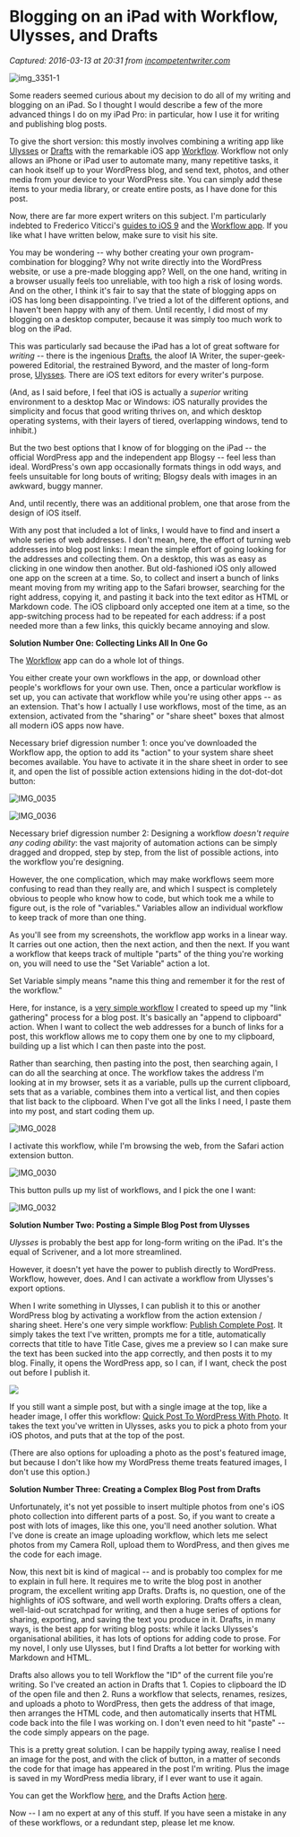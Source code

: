 # Blogging on an iPad with Workflow, Ulysses, and Drafts

_Captured: 2016-03-13 at 20:31 from [incompetentwriter.com](http://incompetentwriter.com/2016/01/17/blogging-on-an-ipad-with-workflow-ulysses-and-drafts/)_

![img_3351-1](https://danielwa11ace.files.wordpress.com/2016/01/img_3351-1.jpeg?w=1008&h=756)

Some readers seemed curious about my decision to do all of my writing and blogging on an iPad. So I thought I would describe a few of the more advanced things I do on my iPad Pro: in particular, how I use it for writing and publishing blog posts.

To give the short version: this mostly involves combining a writing app like [Ulysses](http://www.ulyssesapp.com/) or [Drafts](http://agiletortoise.com/drafts/) with the remarkable iOS app [Workflow](https://workflow.is). Workflow not only allows an iPhone or iPad user to automate many, many repetitive tasks, it can hook itself up to your WordPress blog, and send text, photos, and other media from your device to your WordPress site. You can simply add these items to your media library, or create entire posts, as I have done for this post.

Now, there are far more expert writers on this subject. I'm particularly indebted to Frederico Viticci's [guides to iOS 9](https://www.macstories.net/stories/ios-9-review/) and the [Workflow app](https://www.macstories.net/ios/publishing-articles-to-wordpress-with-workflow-on-ios/). If you like what I have written below, make sure to visit his site.

You may be wondering -- why bother creating your own program-combination for blogging? Why not write directly into the WordPress website, or use a pre-made blogging app? Well, on the one hand, writing in a browser usually feels too unreliable, with too high a risk of losing words. And on the other, I think it's fair to say that the state of blogging apps on iOS has long been disappointing. I've tried a lot of the different options, and I haven't been happy with any of them. Until recently, I did most of my blogging on a desktop computer, because it was simply too much work to blog on the iPad.

This was particularly sad because the iPad has a lot of great software for _writing_ -- there is the ingenious [Drafts](http://agiletortoise.com/drafts/), the aloof IA Writer, the super-geek-powered Editorial, the restrained Byword, and the master of long-form prose, [Ulysses](http://www.ulyssesapp.com/). There are iOS text editors for every writer's purpose.

(And, as I said before, I feel that iOS is actually a _superior_ writing environment to a desktop Mac or Windows: iOS naturally provides the simplicity and focus that good writing thrives on, and which desktop operating systems, with their layers of tiered, overlapping windows, tend to inhibit.)

But the two best options that I know of for blogging on the iPad -- the official WordPress app and the independent app Blogsy -- feel less than ideal. WordPress's own app occasionally formats things in odd ways, and feels unsuitable for long bouts of writing; Blogsy deals with images in an awkward, buggy manner.

And, until recently, there was an additional problem, one that arose from the design of iOS itself.

With any post that included a lot of links, I would have to find and insert a whole series of web addresses. I don't mean, here, the effort of turning web addresses into blog post links: I mean the simple effort of going looking for the addresses and collecting them. On a desktop, this was as easy as clicking in one window then another. But old-fashioned iOS only allowed one app on the screen at a time. So, to collect and insert a bunch of links meant moving from my writing app to the Safari browser, searching for the right address, copying it, and pasting it back into the text editor as HTML or Markdown code. The iOS clipboard only accepted one item at a time, so the app-switching process had to be repeated for each address: if a post needed more than a few links, this quickly became annoying and slow.

**Solution Number One: Collecting Links All In One Go**

The [Workflow](https://workflow.is) app can do a whole lot of things.

You either create your own workflows in the app, or download other people's workflows for your own use. Then, once a particular workflow is set up, you can activate that workflow while you're using other apps -- as an extension. That's how I actually I use workflows, most of the time, as an extension, activated from the "sharing" or "share sheet" boxes that almost all modern iOS apps now have.

Necessary brief digression number 1: once you've downloaded the Workflow app, the option to add its "action" to your system share sheet becomes available. You have to activate it in the share sheet in order to see it, and open the list of possible action extensions hiding in the dot-dot-dot button:

![IMG_0035](https://danielwa11ace.files.wordpress.com/2016/01/extension-2.jpeg?w=801&h=600)

![IMG_0036](https://danielwa11ace.files.wordpress.com/2016/01/swipe-to-turn-it-on-2.jpeg?w=801&h=600)

Necessary brief digression number 2: Designing a workflow _doesn't require any coding ability_: the vast majority of automation actions can be simply dragged and dropped, step by step, from the list of possible actions, into the workflow you're designing.

However, the one complication, which may make workflows seem more confusing to read than they really are, and which I suspect is completely obvious to people who know how to code, but which took me a while to figure out, is the role of "variables." Variables allow an individual workflow to keep track of more than one thing.

As you'll see from my screenshots, the workflow app works in a linear way. It carries out one action, then the next action, and then the next. If you want a workflow that keeps track of multiple "parts" of the thing you're working on, you will need to use the "Set Variable" action a lot.

Set Variable simply means "name this thing and remember it for the rest of the workflow."

Here, for instance, is a [very simple workflow](https://workflow.is/workflows/e27c602ce037485ba01ab588386c83fa) I created to speed up my "link gathering" process for a blog post. It's basically an "append to clipboard" action. When I want to collect the web addresses for a bunch of links for a post, this workflow allows me to copy them one by one to my clipboard, building up a list which I can then paste into the post.

Rather than searching, then pasting into the post, then searching again, I can do all the searching at once. The workflow takes the address I'm looking at in my browser, sets it as a variable, pulls up the current clipboard, sets that as a variable, combines them into a vertical list, and then copies that list back to the clipboard. When I've got all the links I need, I paste them into my post, and start coding them up.

![IMG_0028](https://danielwa11ace.files.wordpress.com/2016/01/clipboard-workflow.jpeg?w=801)

I activate this workflow, while I'm browsing the web, from the Safari action extension button.

![IMG_0030](https://danielwa11ace.files.wordpress.com/2016/01/extension-workflow-safari-2.jpeg?w=801)

This button pulls up my list of workflows, and I pick the one I want:

![IMG_0032](https://danielwa11ace.files.wordpress.com/2016/01/choose-your-workflow.jpeg?w=801)

**Solution Number Two: Posting a Simple Blog Post from Ulysses**

_Ulysses_ is probably the best app for long-form writing on the iPad. It's the equal of Scrivener, and a lot more streamlined.

However, it doesn't yet have the power to publish directly to WordPress. Workflow, however, does. And I can activate a workflow from Ulysses's export options.

When I write something in Ulysses, I can publish it to this or another WordPress blog by activating a workflow from the action extension / sharing sheet. Here's one very simple workflow: [Publish Complete Post](https://workflow.is/workflows/3fe3c16379c643faba02d88907e5ee76). It simply takes the text I've written, prompts me for a title, automatically corrects that title to have Title Case, gives me a preview so I can make sure the text has been sucked into the app correctly, and then posts it to my blog. Finally, it opens the WordPress app, so I can, if I want, check the post out before I publish it.

![](https://danielwa11ace.files.wordpress.com/2016/01/img_0037.png?w=1008)

If you still want a simple post, but with a single image at the top, like a header image, I offer this workflow: [Quick Post To WordPress With Photo](https://workflow.is/workflows/b3d1b2f1ee284e3da8bf63f00fde1d12). It takes the text you've written in Ulysses, asks you to pick a photo from your iOS photos, and puts that at the top of the post.

(There are also options for uploading a photo as the post's featured image, but because I don't like how my WordPress theme treats featured images, I don't use this option.)

**Solution Number Three: Creating a Complex Blog Post from Drafts**

Unfortunately, it's not yet possible to insert multiple photos from one's iOS photo collection into different parts of a post. So, if you want to create a post with lots of images, like this one, you'll need another solution. What I've done is create an image uploading workflow, which lets me select photos from my Camera Roll, upload them to WordPress, and then gives me the code for each image.

Now, this next bit is kind of magical -- and is probably too complex for me to explain in full here. It requires me to write the blog post in another program, the excellent writing app Drafts. Drafts is, no question, one of the highlights of iOS software, and well worth exploring. Drafts offers a clean, well-laid-out scratchpad for writing, and then a huge series of options for sharing, exporting, and saving the text you produce in it. Drafts, in many ways, is the best app for writing blog posts: while it lacks Ulysses's organisational abilities, it has lots of options for adding code to prose. For my novel, I only use Ulysses, but I find Drafts a lot better for working with Markdown and HTML.

Drafts also allows you to tell Workflow the "ID" of the current file you're writing. So I've created an action in Drafts that 1. Copies to clipboard the ID of the open file and then 2. Runs a workflow that selects, renames, resizes, and uploads a photo to WordPress, then gets the address of that image, then arranges the HTML code, and then automatically inserts that HTML code back into the file I was working on. I don't even need to hit "paste" -- the code simply appears on the page.

This is a pretty great solution. I can be happily typing away, realise I need an image for the post, and with the click of button, in a matter of seconds the code for that image has appeared in the post I'm writing. Plus the image is saved in my WordPress media library, if I ever want to use it again.

You can get the Workflow [here](https://workflow.is/workflows/dc29b1f124c44672bb26bb741d02892a), and the Drafts Action [here](https://drafts4-actions.agiletortoise.com/a/1eQ).

Now -- I am no expert at any of this stuff. If you have seen a mistake in any of these workflows, or a redundant step, please let me know.
